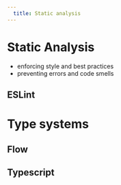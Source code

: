 ```yaml
---
  title: Static analysis
---
```


# Static Analysis

- enforcing style and best practices
- preventing errors and code smells

## ESLint

# Type systems

## Flow

## Typescript

